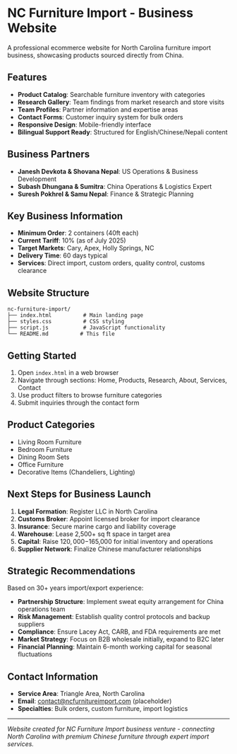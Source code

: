 # NC Furniture Import - Business Website

A professional ecommerce website for North Carolina furniture import business, showcasing products sourced directly from China.

## Features

- **Product Catalog**: Searchable furniture inventory with categories
- **Research Gallery**: Team findings from market research and store visits
- **Team Profiles**: Partner information and expertise areas
- **Contact Forms**: Customer inquiry system for bulk orders
- **Responsive Design**: Mobile-friendly interface
- **Bilingual Support Ready**: Structured for English/Chinese/Nepali content

## Business Partners

- **Janesh Devkota & Shovana Nepal**: US Operations & Business Development
- **Subash Dhungana & Sumitra**: China Operations & Logistics Expert
- **Suresh Pokhrel & Samu Nepal**: Finance & Strategic Planning

## Key Business Information

- **Minimum Order**: 2 containers (40ft each)
- **Current Tariff**: 10% (as of July 2025)
- **Target Markets**: Cary, Apex, Holly Springs, NC
- **Delivery Time**: 60 days typical
- **Services**: Direct import, custom orders, quality control, customs clearance

## Website Structure

```
nc-furniture-import/
├── index.html          # Main landing page
├── styles.css          # CSS styling
├── script.js           # JavaScript functionality
└── README.md          # This file
```

## Getting Started

1. Open `index.html` in a web browser
2. Navigate through sections: Home, Products, Research, About, Services, Contact
3. Use product filters to browse furniture categories
4. Submit inquiries through the contact form

## Product Categories

- Living Room Furniture
- Bedroom Furniture  
- Dining Room Sets
- Office Furniture
- Decorative Items (Chandeliers, Lighting)

## Next Steps for Business Launch

1. **Legal Formation**: Register LLC in North Carolina
2. **Customs Broker**: Appoint licensed broker for import clearance
3. **Insurance**: Secure marine cargo and liability coverage
4. **Warehouse**: Lease 2,500+ sq ft space in target area
5. **Capital**: Raise $120,000-$165,000 for initial inventory and operations
6. **Supplier Network**: Finalize Chinese manufacturer relationships

## Strategic Recommendations

Based on 30+ years import/export experience:

- **Partnership Structure**: Implement sweat equity arrangement for China operations team
- **Risk Management**: Establish quality control protocols and backup suppliers  
- **Compliance**: Ensure Lacey Act, CARB, and FDA requirements are met
- **Market Strategy**: Focus on B2B wholesale initially, expand to B2C later
- **Financial Planning**: Maintain 6-month working capital for seasonal fluctuations

## Contact Information

- **Service Area**: Triangle Area, North Carolina
- **Email**: contact@ncfurnitureimport.com (placeholder)
- **Specialties**: Bulk orders, custom furniture, import logistics

---

*Website created for NC Furniture Import business venture - connecting North Carolina with premium Chinese furniture through expert import services.*